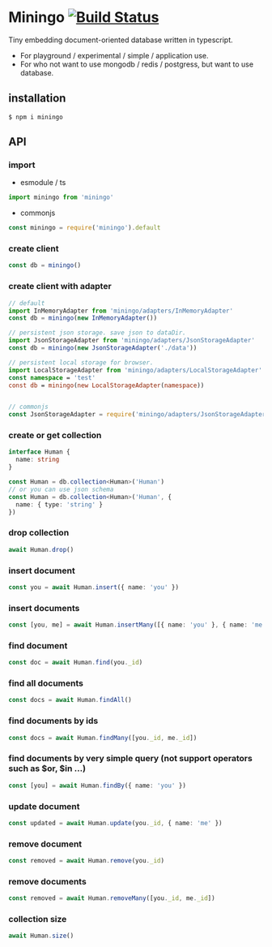 # Miningo [![Build Status](https://travis-ci.org/RyosukeCla/miningo.svg?branch=master)](https://travis-ci.org/RyosukeCla/miningo)
Tiny embedding document-oriented database written in typescript.

- For playground / experimental / simple / application use.
- For who not want to use mongodb / redis / postgress, but want to use database.

## installation
```
$ npm i miningo
```

## API
### import
- esmodule / ts
```js
import miningo from 'miningo'
```

- commonjs
```js
const miningo = require('miningo').default
```

### create client
```ts
const db = miningo()
```

### create client with adapter
```ts
// default
import InMemoryAdapter from 'miningo/adapters/InMemoryAdapter'
const db = miningo(new InMemoryAdapter())

// persistent json storage. save json to dataDir.
import JsonStorageAdapter from 'miningo/adapters/JsonStorageAdapter'
const db = miningo(new JsonStorageAdapter('./data'))

// persistent local storage for browser.
import LocalStorageAdapter from 'miningo/adapters/LocalStorageAdapter'
const namespace = 'test'
const db = miningo(new LocalStorageAdapter(namespace))


// commonjs
const JsonStorageAdapter = require('miningo/adapters/JsonStorageAdapter').default
```

### create or get collection
```ts
interface Human {
  name: string
}

const Human = db.collection<Human>('Human')
// or you can use json schema
const Human = db.collection<Human>('Human', {
  name: { type: 'string' }
})
```

### drop collection
```ts
await Human.drop()
```

### insert document
```ts
const you = await Human.insert({ name: 'you' })
```

### insert documents
```ts
const [you, me] = await Human.insertMany([{ name: 'you' }, { name: 'me' }])
```

### find document
```ts
const doc = await Human.find(you._id)
```

### find all documents
```ts
const docs = await Human.findAll()
```

### find documents by ids
```ts
const docs = await Human.findMany([you._id, me._id])
```

### find documents by very simple query (not support operators such as $or, $in ...)
```ts
const [you] = await Human.findBy({ name: 'you' })
```

### update document
```ts
const updated = await Human.update(you._id, { name: 'me' })
```

### remove document
```ts
const removed = await Human.remove(you._id)
```

### remove documents
```ts
const removed = await Human.removeMany([you._id, me._id])
```

### collection size
```ts
await Human.size()
```

